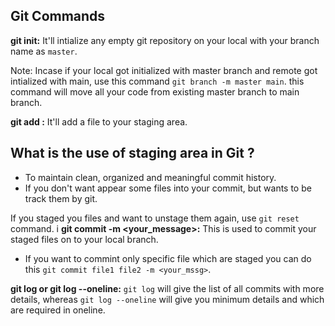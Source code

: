 ## Git Commands

**git init:** It'll intialize any empty git repository on your local with your branch name as `master`.

Note: Incase if your local got initialized with master branch and remote got intialized with main, use this command `git branch -m master main`. this command will move all your code from existing master branch to main branch.

**git add <filename>:** It'll add a file to your staging area.

## What is the use of staging area in Git ?

- To maintain clean, organized and meaningful commit history.
- If you don't want appear some files into your commit, but wants to be track them by git.

If you staged you files and want to unstage them again, use `git reset` command.
i
**git commit -m <your_message>:** This is used to commit your staged files on to your local branch.

- If you want to commint only specific file which are staged you can do this `git commit file1 file2 -m <your_mssg>`.

**git log or git log --oneline:** `git log` will give the list of all commits with more details, whereas `git log --oneline` will give you minimum details and which are required in oneline.
